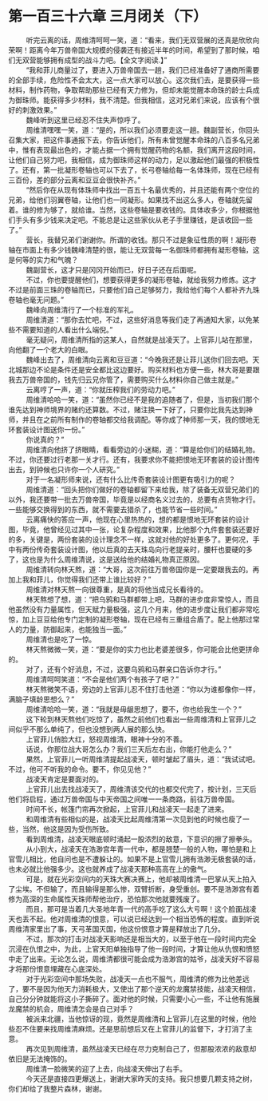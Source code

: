 <h1>第一百三十六章 三月闭关（下）</h1>
<div id="content">&nbsp&nbsp&nbsp&nbsp&nbsp&nbsp&nbsp&nbsp
 听完云离的话，周维清呵呵一笑，道：“看来，我们无双营展的还真是欣欣向荣啊！距离今年万兽帝国大规模的侵袭还有接近半年的时间，希望到了那时候，咱们无双营能够拥有成型的战斗力吧。【全文字阅读.】”
 <br/>&nbsp&nbsp&nbsp&nbsp&nbsp&nbsp&nbsp&nbsp
 “我和菲儿商量过了，要进入万兽帝国去一趟，我们已经准备好了通商所需要的全部手续，危险性不会太大，这一点大家可以放心。这次我们去，是要获得一些材料，制作药物，争取帮助那些已经有天力修为，但却未能觉醒本命珠的龄士兵成为御珠师。能获得多少材料，我不清楚。但我相信，这对兄弟们来说，应该有个很好的刺激效果。”
 <br/>&nbsp&nbsp&nbsp&nbsp&nbsp&nbsp&nbsp&nbsp
 魏峰听到这里已经忍不住失声惊呼了。
 <br/>&nbsp&nbsp&nbsp&nbsp&nbsp&nbsp&nbsp&nbsp
 周维清嘿嘿一笑，道：“是的，所以我们必须要走这一趟。魏副营长，你回头召集大家，把这件事通报下去，你告诉他们，所有未曾觉醒本命珠的八百多名兄弟中，惟有表现最出色的，才能占据一个拥有觉醒药物的名额，我们离开这段时间，让他们自己努力吧，我相信，成为御珠师这样的动力，足以激起他们最强的积极性了。还有，第一批凝形卷轴也可以下去了，长弓卷轴给每一名体珠师，现在已经有三百份，差的部分云离和豆豆会很快补齐。”
 <br/>&nbsp&nbsp&nbsp&nbsp&nbsp&nbsp&nbsp&nbsp
 “然后你在从现有体珠师中找出一百五十名最优秀的，并且还能有两个空位的兄弟，给他们羽翼卷轴，让他们也一同凝形。如果找不出这么多人，卷轴就先留着。谁的修为够了，就给谁。当然，这些卷轴是要收钱的。具体收多少，你根据他们手头有多少钱来决定吧。不能总是让这些家伙从老子手里赚钱，是该收回一些了。”
 <br/>&nbsp&nbsp&nbsp&nbsp&nbsp&nbsp&nbsp&nbsp
 营长，我替兄弟们谢谢你。所谓的收钱。那只不过是象征性质的啊！凝形卷轴在市面上有多少钱魏峰清楚的很，能让无双营每一名御珠师都拥有凝形卷轴，这是何等的实力和气魄？
 <br/>&nbsp&nbsp&nbsp&nbsp&nbsp&nbsp&nbsp&nbsp
 魏副营长，这才只是冈冈开始而已，好日子还在后面呢。
 <br/>&nbsp&nbsp&nbsp&nbsp&nbsp&nbsp&nbsp&nbsp
 不过，你也要提醒他们，想要获得更多的凝形卷轴，就给我努力修炼。这才不过是前面三珠的卷轴而已，只要他们自己足够努力，我给他们每个人都补齐九珠卷轴也毫无问题。”
 <br/>&nbsp&nbsp&nbsp&nbsp&nbsp&nbsp&nbsp&nbsp
 魏峰向周维清行了一个标准的军礼。
 <br/>&nbsp&nbsp&nbsp&nbsp&nbsp&nbsp&nbsp&nbsp
 周维清道：“那你去忙吧，不过，这些好消息等我们走了再通知大家，以免某些不需要知道的人看出什么端倪。”
 <br/>&nbsp&nbsp&nbsp&nbsp&nbsp&nbsp&nbsp&nbsp
 毫无疑问，周维清所指的这某人，自然就是战凌天了。上官菲儿站在那里，向他翻了一个老大的白眼。
 <br/>&nbsp&nbsp&nbsp&nbsp&nbsp&nbsp&nbsp&nbsp
 魏峰出去了，周维清向云离和豆豆道：“今晚我还是让菲儿送你们回去吧。天北城那边不论是条件还是安全都比这边要好。购买材料也方便一些，林大哥是要跟我去万兽帝国的，钱先归云兄你管了，需要购买什么材料你自己做主就是。”
 <br/>&nbsp&nbsp&nbsp&nbsp&nbsp&nbsp&nbsp&nbsp
 云离哼了一声，道：“你就压榨我们的劳动力吧。”
 <br/>&nbsp&nbsp&nbsp&nbsp&nbsp&nbsp&nbsp&nbsp
 周维清哈哈一笑，道：“虽然你已经不是我的追随者了，但是，当初我们那个谁先达到神师境界的赌约还算数。不过，赌注换一下好了，只要你比我先达到神师，并且在之前所有制作的卷轴都交给我调配。等你成了神师那一天，我的恨地无环套装设计图送你一份。”
 <br/>&nbsp&nbsp&nbsp&nbsp&nbsp&nbsp&nbsp&nbsp
 你说真的？”
 <br/>&nbsp&nbsp&nbsp&nbsp&nbsp&nbsp&nbsp&nbsp
 周维清向他挤了挤眼睛，看看旁边的小迷糊，道：“算是给你们的结婚礼物。不过，你还要过行老那一关才行。还有，我要求你不能把恨地无环套装的设计图传出去，到钟候也只许你一个人研究。”
 <br/>&nbsp&nbsp&nbsp&nbsp&nbsp&nbsp&nbsp&nbsp
 对于一名凝形师来说，还有什么比传奇套装设计图更有吸引力的呢？
 <br/>&nbsp&nbsp&nbsp&nbsp&nbsp&nbsp&nbsp&nbsp
 周维清道：“回头把你们做好的卷轴都留下来给我，除了装备无双营兄弟们的以外，我还要带一批去万兽帝国，毕竟是以经商名义过去的，总要有点货物才行。一些能够交换得到的东西，就不需要去猎杀了，也能节省一些时间。”
 <br/>&nbsp&nbsp&nbsp&nbsp&nbsp&nbsp&nbsp&nbsp
 云离痛快的答应一声，他现在心里热热的，想的都是恨地无环套装的设计图，毕竟，他曾经见过其中一张，论复杂程度和效果，比他那个九件套套装还要好的多，关键是，两份套装的设计理念不一样，这就对他的好处更多了。更何况，手中有两份传奇套装设计图，他以后真的去天珠岛向行老提亲时，腰杆也要硬的多了，这也是为什么周维清说，这是送给他的结婚礼物真正原因。
 <br/>&nbsp&nbsp&nbsp&nbsp&nbsp&nbsp&nbsp&nbsp
 周维清转向林天熬，道：“大哥，这次前往万兽帝国你是一定要跟我去的。再加上我和菲儿，你觉得我们还带上谁比较好？”
 <br/>&nbsp&nbsp&nbsp&nbsp&nbsp&nbsp&nbsp&nbsp
 周维清对林天熬一向很尊重，是真的将他当成兄长看待的。
 <br/>&nbsp&nbsp&nbsp&nbsp&nbsp&nbsp&nbsp&nbsp
 林天熬想了想，道：“把乌鸦和马群都带上吧，马群的进步度非常惊人，而且他虽然没有力量属性，但天赋力量极强，这几个月来，他的进步度让我们都非常吃惊，加上豆豆给他专门定制的凝形卷轴，现在已经有三重组合盾了。配上他那过常人的力量，防御起来，也能独当一面。”
 <br/>&nbsp&nbsp&nbsp&nbsp&nbsp&nbsp&nbsp&nbsp
 周维清也是吃了一惊。
 <br/>&nbsp&nbsp&nbsp&nbsp&nbsp&nbsp&nbsp&nbsp
 林天熬微微一笑，道：“要是你的实力也比老婆差很多，你可能会比他更拼命的。
 <br/>&nbsp&nbsp&nbsp&nbsp&nbsp&nbsp&nbsp&nbsp
 对了，还有个好消息，不过，这要乌鸦和马群亲口告诉你才行。”
 <br/>&nbsp&nbsp&nbsp&nbsp&nbsp&nbsp&nbsp&nbsp
 周维清呵呵笑道：“不会是他们两个有孩子了吧？”
 <br/>&nbsp&nbsp&nbsp&nbsp&nbsp&nbsp&nbsp&nbsp
 林天熬微笑不语，旁边的上官菲儿忍不住打击他道：“你以为谁都像你一样，满脑子填龄思想么？”
 <br/>&nbsp&nbsp&nbsp&nbsp&nbsp&nbsp&nbsp&nbsp
 周维清哈哈一笑，道：“我就是毋龈思想了，要不，你也给我生一个？”
 <br/>&nbsp&nbsp&nbsp&nbsp&nbsp&nbsp&nbsp&nbsp
 这下轮到林天熬他们吃惊了，虽然之前他们也看出一些周维清和上官菲儿之间似乎不那么单纯了，但也没想到两人展的那么快。
 <br/>&nbsp&nbsp&nbsp&nbsp&nbsp&nbsp&nbsp&nbsp
 上官菲儿俏脸大红，怒视周维清，眼神十分的不善。
 <br/>&nbsp&nbsp&nbsp&nbsp&nbsp&nbsp&nbsp&nbsp
 话说，你那位战大哥怎么办？我们三天后左右出，你能打他走么？”
 <br/>&nbsp&nbsp&nbsp&nbsp&nbsp&nbsp&nbsp&nbsp
 果然，上官菲儿一听周维清提起战凌天，顿时皱起了眉头，道：“我试试吧。不过，他可不听我的命令。要不，你见见他？”
 <br/>&nbsp&nbsp&nbsp&nbsp&nbsp&nbsp&nbsp&nbsp
 战凌天肯定是要面对的。
 <br/>&nbsp&nbsp&nbsp&nbsp&nbsp&nbsp&nbsp&nbsp
 上官菲儿出去找战凌天了，周维清该交代的也都交代完了，按计划，三天后他们将启程，通过万兽帝国与中天帝国之间唯一一条商路，前往万兽帝国。
 <br/>&nbsp&nbsp&nbsp&nbsp&nbsp&nbsp&nbsp&nbsp
 时间不长，帐篷门帘再次掀起，上官菲儿和战凌天一起走了进来。
 <br/>&nbsp&nbsp&nbsp&nbsp&nbsp&nbsp&nbsp&nbsp
 和周维清有些相似的是，战凌天比起周维清第一次见到他的时候也瘦了一些，当然，他这是因为受伤所致。
 <br/>&nbsp&nbsp&nbsp&nbsp&nbsp&nbsp&nbsp&nbsp
 看到周维清，战凌天眼底顿时涌起一股浓烈的敌意，下意识的擦了擦拳头。
 <br/>&nbsp&nbsp&nbsp&nbsp&nbsp&nbsp&nbsp&nbsp
 从小到大，战凌天在浩渺宫年青一代中，都是翘楚一般的人物，哪怕是和上官雪儿相比，他自问也是不遭躲让的。如果不是上官雪儿拥有浩渺无极套装的话，也未必就比他强多少。这也就养成了战凌天那种高高在上的傲气。
 <br/>&nbsp&nbsp&nbsp&nbsp&nbsp&nbsp&nbsp&nbsp
 可是，就在光彩空间内的天珠大赛决赛上，他却被周维清一巴掌从天上拍入了尘埃。不但输了，而且输得是那么惨，双臂折断，身受重创。要不是浩渺宫有着修为高深的生命属性天珠师帮他治疗，恐怕那次他就要残废了。
 <br/>&nbsp&nbsp&nbsp&nbsp&nbsp&nbsp&nbsp&nbsp
 而且，那可是当着几大圣地年青一代的高手吃了这么大亏啊！这个脸面战凌天也丢不起。他对周维清的恨意，可以说已经达到一个相当恐怖的程度。直到听说周维清家里出了事，天弓革国灭国，他这份恨意才算是释放出了几分。
 <br/>&nbsp&nbsp&nbsp&nbsp&nbsp&nbsp&nbsp&nbsp
 不过，那次的打击对战凌天影响还是相当大的，以至于他在一段时间内完全沉浸在仇恨之中，为此，上官天阳单独指导了他一段时间，才算让他从仇恨和愤怒中走了出来。无论怎么说，周维清都很可能会成为浩渺宫的姑爷，战凌天好不容易才将那份恨意埋藏在心底深处。
 <br/>&nbsp&nbsp&nbsp&nbsp&nbsp&nbsp&nbsp&nbsp
 对于光彩空间中那场失败，战凌天一点也不服气，周维清的修为比他差远了，要不是因为他天力消耗极大，又使出了那个逆天的龙魔禁技能，战凌天相信，自己分分钟就能将这小子撕碎了。面对他的时候，只需要小心一些，不让他有施展龙魔禁的机会，周维清怎会是自己对手？
 <br/>&nbsp&nbsp&nbsp&nbsp&nbsp&nbsp&nbsp&nbsp
 被派来北疆，当他惊讶的现，竟然是周维清和上官菲儿在这里的时候，他险些忍不住要来找周维清麻烦。还是思前想后又在上官菲儿的监督下，才打消了主意。
 <br/>&nbsp&nbsp&nbsp&nbsp&nbsp&nbsp&nbsp&nbsp
 再次见到周维清，虽然战凌天已经在尽力克制自己了，但那股浓浓的敌意却依旧是无法掩饰的。
 <br/>&nbsp&nbsp&nbsp&nbsp&nbsp&nbsp&nbsp&nbsp
 周维清一脸微笑的迎了上去，向战凌天伸出了右手。
 <br/>&nbsp&nbsp&nbsp&nbsp&nbsp&nbsp&nbsp&nbsp
 今天还是直接四更爆送上，谢谢大家昨天的支持。我只想要几颗支持之树，你们却给了我整片森林，谢谢。
 <br/>&nbsp&nbsp&nbsp&nbsp&nbsp&nbsp&nbsp&nbsp
 <br/>&nbsp&nbsp&nbsp&nbsp&nbsp&nbsp&nbsp&nbsp
</div>
